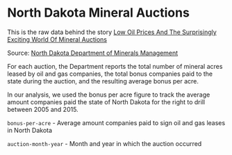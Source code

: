 # North Dakota Mineral Auctions

This is the raw data behind the story [Low Oil Prices And The Surprisingly Exciting World Of Mineral Auctions](http://insideenergy.org/2015/05/13/low-oil-prices-and-the-surprisingly-exciting-world-of-mineral-auctions/)

Source: [North Dakota Department of Minerals Management](https://land.nd.gov/minerals/mineralapps/auctions/auctionsummary.aspx)

For each auction, the Department reports the total number of mineral acres leased by oil and gas companies, the total bonus companies paid to the state during the auction, and the resulting average bonus per acre.

In our analysis, we used the bonus per acre figure to track the average amount companies paid the state of North Dakota for the right to drill between 2005 and 2015. 

`bonus-per-acre`  - Average amount companies paid to sign oil and gas leases in North Dakota

`auction-month-year` - Month and year in which the auction occurred
